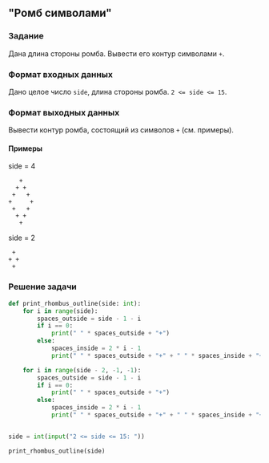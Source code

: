 ## "Ромб символами"

### Задание

Дана длина стороны ромба. Вывести его контур символами `+`.

### Формат входных данных

Дано целое число `side`, длина стороны ромба. `2 <= side <= 15`.

### Формат выходных данных

Вывести контур ромба, состоящий из символов `+` (см. примеры).

#### Примеры


side = 4 
```
   +
  + +
 +   +
+     +
 +   +
  + +
   +
```
side = 2
```
 +
+ +
 +
```
### Решение задачи

```python
def print_rhombus_outline(side: int):
    for i in range(side):
        spaces_outside = side - 1 - i
        if i == 0:
            print(" " * spaces_outside + "+")
        else:
            spaces_inside = 2 * i - 1
            print(" " * spaces_outside + "+" + " " * spaces_inside + "+")

    for i in range(side - 2, -1, -1):
        spaces_outside = side - 1 - i
        if i == 0:
            print(" " * spaces_outside + "+")
        else:
            spaces_inside = 2 * i - 1
            print(" " * spaces_outside + "+" + " " * spaces_inside + "+")


side = int(input("2 <= side <= 15: "))

print_rhombus_outline(side)
```
